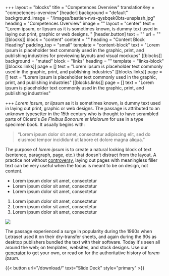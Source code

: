 +++
layout = "blocks"
title = "Competences Overview"
translationKey = "competences-overview"
[header]
background = "default"
background_image = "/images/bastien-nvs-qysbqek0bts-unsplash.jpg"
heading = "Competences Overview"
image = ""
layout = "center"
text = "Lorem ipsum, or lipsum as it is sometimes known, is dummy text used in laying out print, graphic or web designs. "
[header.button]
text = ""
url = ""
[[blocks]]
block = "content"
content = ""
heading = "Content Block Heading"
padding_top = "small"
template = "content-block"
text = "Lorem ipsum is placeholder text commonly used in the graphic, print, and publishing industries for previewing layouts and visual mockups"
[[blocks]]
background = "muted"
block = "links"
heading = ""
template = "links-block"
[[blocks.links]]
page = []
text = "Lorem ipsum is placeholder text commonly used in the graphic, print, and publishing industries"
[[blocks.links]]
page = []
text = "Lorem ipsum is placeholder text commonly used in the graphic, print, and publishing industries"
[[blocks.links]]
page = []
text = "Lorem ipsum is placeholder text commonly used in the graphic, print, and publishing industries"

+++
_Lorem ipsum_, or _lipsum_ as it is sometimes known, is dummy text used in laying out print, graphic or web designs. The passage is attributed to an unknown typesetter in the 15th century who is thought to have scrambled parts of Cicero's _De Finibus Bonorum et Malorum_ for use in a type specimen book. It usually begins with:

> “Lorem ipsum dolor sit amet, consectetur adipiscing elit, sed do eiusmod tempor incididunt ut labore et dolore magna aliqua.”

The purpose of _lorem ipsum_ is to create a natural looking block of text (sentence, paragraph, page, etc.) that doesn't distract from the layout. A practice not without [controversy](https://loremipsum.io/#controversy "Controversy in the Design World"), laying out pages with meaningless filler text can be very useful when the focus is meant to be on design, not content.

* Lorem ipsum dolor sit amet, consectetur
* Lorem ipsum dolor sit amet, consectetur
* Lorem ipsum dolor sit amet, consectetur

1. Lorem ipsum dolor sit amet, consectetur
2. Lorem ipsum dolor sit amet, consectetur
3. Lorem ipsum dolor sit amet, consectetur

![](/images/bastien-nvs-qysbqek0bts-unsplash.jpg)

The passage experienced a surge in popularity during the 1960s when Letraset used it on their dry-transfer sheets, and again during the 90s as desktop publishers bundled the text with their software. Today it's seen all around the web; on templates, websites, and stock designs. Use our [generator](https://loremipsum.io/#generator "Lorem Ipsum Generator") to get your own, or read on for the authoritative history of _lorem ipsum_.

{{< button url="/download/" text="Slide Deck" style="primary" >}}